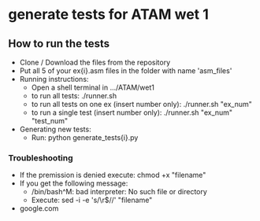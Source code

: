 # generate tests for ATAM wet 1

## How to run the tests
* Clone / Download the files from the repository
* Put all 5 of your ex{i}.asm files in the folder with name 'asm_files'
* Running instructions: 
  - Open a shell terminal in .../ATAM/wet1
  - to run all tests: ./runner.sh
  - to run all tests on one ex (insert number only): ./runner.sh "ex_num"
  - to run a single test (insert number only): ./runner.sh "ex_num" "test_num"
* Generating new tests:
  - Run: python generate_tests{i}.py

### Troubleshooting
* If the premission is denied execute: chmod +x "filename"
* If you get the following message:
  - /bin/bash^M: bad interpreter: No such file or directory
  - Execute: sed -i -e 's/\r$//' "filename"
* google.com
